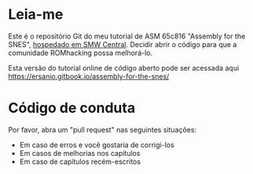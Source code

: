 # Leia-me
Este é o repositório Git do meu tutorial de ASM 65c816 "Assembly for the SNES", [hospedado em SMW Central](https://www.smwcentral.net/?p=section&a=details&id=14268). Decidir abrir o código para que a comunidade ROMhacking possa melhorá-lo. 

Esta versão do tutorial online de código aberto pode ser acessada aqui https://ersanio.gitbook.io/assembly-for-the-snes/

# Código de conduta
Por favor, abra um "pull request" nas seguintes situações:

* Em caso de erros e você gostaria de corrigi-los
* Em casos de melhorias nos capítulos
* Em caso de capítulos recém-escritos